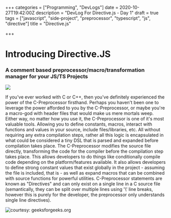 +++
categories = ["Programming", "DevLogs"]
date = 2020-10-27T19:42:00Z
description = "DevLog For Directive.js - Day 1"
draft = true
tags = ["javascript", "side-project", "preprocessor", "typescript", "js", "directive"]
title = "Directive.js"

+++
# Introducing Directive.JS

### A comment based preprocessor/macro/transformation manager for your JS/TS Projects

![](/directive.png)

If you've ever worked with C or C++, then you've definitely experienced the power of the C-Preprocessor firsthand. Perhaps you haven't been one to leverage the power afforded to you by the C-Preprocessor, or maybe you're a macro-god with header files that would make us mere mortals weep. Either way, no matter how you use it, the C-Preprocessor is one of it's most valuable tools. Allowing you to define constants, macros, interact with functions and values in your source, include files/libraries, etc. All without requiring any extra compilation steps, rather all this logic is encapsulated in what could be considered a tiny DSL that is parsed and expanded before compilation takes place. The C-Preprocessor modifies the source file directly, transforming the code for the compiler before the compilation step takes place. This allows developers to do things like conditionally compile code depending on the platform/features available. It also allows developers to define strong constant values that exist globally in the project - assuming the file is included, that is - as well as expand macros that can be combined with source functions for powerful utilities. C-Preprocessor statements are known as "Directives" and can only exist on a single line in a C source file (semantically, they can be split over multiple lines using '\\' line breaks, however this is purely for the developer, the preprocessor only understands single line directives).

![](https://media.geeksforgeeks.org/wp-content/cdn-uploads/Preprocessor-In-C.png "courtesy: geeksforgeeks.org")